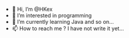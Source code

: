 - 👋 Hi, I’m @HKex
- 👀 I’m interested in programming
- 🌱 I’m currently learning Java and so on...
- 📫 How to reach me ? I have not write it yet...

<!---
HKex/HKex is a ✨ special ✨ repository because its `README.md` (this file) appears on your GitHub profile.
You can click the Preview link to take a look at your changes.
--->
